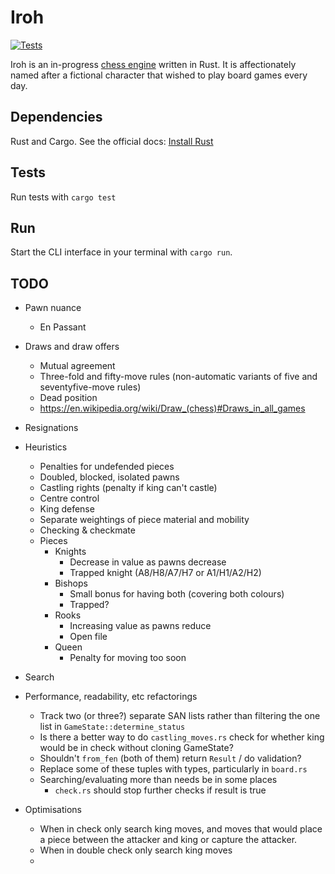 # Iroh

[![Tests](https://github.com/Mattsi-Jansky/Iroh/actions/workflows/tests.yml/badge.svg)](https://github.com/Mattsi-Jansky/Iroh/actions/workflows/tests.yml)

Iroh is an in-progress [chess engine](https://en.wikipedia.org/wiki/Chess_engine) written in Rust. It is affectionately named after a fictional character that wished to play board games every day.

## Dependencies

Rust and Cargo. See the official docs: [Install Rust](https://www.rust-lang.org/tools/install)

## Tests

Run tests with `cargo test`

## Run

Start the CLI interface in your terminal with `cargo run`.

## TODO

* Pawn nuance
    * En Passant
* Draws and draw offers
  * Mutual agreement
  * Three-fold and fifty-move rules (non-automatic variants of five and seventyfive-move rules)
  * Dead position
  * https://en.wikipedia.org/wiki/Draw_(chess)#Draws_in_all_games
* Resignations
* Heuristics
  * Penalties for undefended pieces
  * Doubled, blocked, isolated pawns
  * Castling rights (penalty if king can't castle)
  * Centre control
  * King defense
  * Separate weightings of piece material and mobility
  * Checking & checkmate
  * Pieces
    * Knights 
      * Decrease in value as pawns decrease
      * Trapped knight (A8/H8/A7/H7 or A1/H1/A2/H2)
    * Bishops
      * Small bonus for having both (covering both colours)
      * Trapped?
    * Rooks
      * Increasing value as pawns reduce
      * Open file
    * Queen
      * Penalty for moving too soon

* Search
* Performance, readability, etc refactorings
  * Track two (or three?) separate SAN lists rather than filtering the one list in `GameState::determine_status`
  * Is there a better way to do `castling_moves.rs` check for whether king would be in check without cloning GameState?
  * Shouldn't `from_fen` (both of them) return `Result` / do validation?
  * Replace some of these tuples with types, particularly in `board.rs`
  * Searching/evaluating more than needs be in some places
    * `check.rs` should stop further checks if result is true
* Optimisations
  * When in check only search king moves, and moves that would place a piece between the attacker and king or capture the attacker.  
  * When in double check only search king moves
  * 